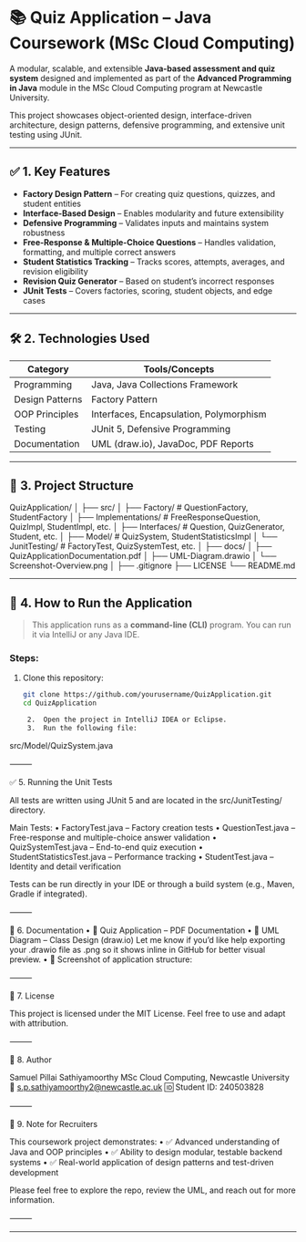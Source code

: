 # 📚 Quiz Application – Java Coursework (MSc Cloud Computing)

A modular, scalable, and extensible **Java-based assessment and quiz system** designed and implemented as part of the **Advanced Programming in Java** module in the MSc Cloud Computing program at Newcastle University.

This project showcases object-oriented design, interface-driven architecture, design patterns, defensive programming, and extensive unit testing using JUnit.

---

## ✅ 1. Key Features

- **Factory Design Pattern** – For creating quiz questions, quizzes, and student entities  
- **Interface-Based Design** – Enables modularity and future extensibility  
- **Defensive Programming** – Validates inputs and maintains system robustness  
- **Free-Response & Multiple-Choice Questions** – Handles validation, formatting, and multiple correct answers  
- **Student Statistics Tracking** – Tracks scores, attempts, averages, and revision eligibility  
- **Revision Quiz Generator** – Based on student’s incorrect responses  
- **JUnit Tests** – Covers factories, scoring, student objects, and edge cases  

---

## 🛠️ 2. Technologies Used

| Category         | Tools/Concepts                                  |
|------------------|--------------------------------------------------|
| Programming      | Java, Java Collections Framework                 |
| Design Patterns  | Factory Pattern                                  |
| OOP Principles   | Interfaces, Encapsulation, Polymorphism         |
| Testing          | JUnit 5, Defensive Programming                   |
| Documentation    | UML (draw.io), JavaDoc, PDF Reports              |

---

## 📁 3. Project Structure

QuizApplication/
│
├── src/
│   ├── Factory/             # QuestionFactory, StudentFactory
│   ├── Implementations/     # FreeResponseQuestion, QuizImpl, StudentImpl, etc.
│   ├── Interfaces/          # Question, QuizGenerator, Student, etc.
│   ├── Model/               # QuizSystem, StudentStatisticsImpl
│   └── JunitTesting/        # FactoryTest, QuizSystemTest, etc.
│
├── docs/
│   ├── QuizApplicationDocumentation.pdf
│   ├── UML-Diagram.drawio
│   └── Screenshot-Overview.png
│
├── .gitignore
├── LICENSE
└── README.md

---

## 🚀 4. How to Run the Application

> This application runs as a **command-line (CLI)** program. You can run it via IntelliJ or any Java IDE.

### Steps:
1. Clone this repository:
   ```bash
   git clone https://github.com/yourusername/QuizApplication.git
   cd QuizApplication

	2.	Open the project in IntelliJ IDEA or Eclipse.
	3.	Run the following file:

src/Model/QuizSystem.java



⸻

✅ 5. Running the Unit Tests

All tests are written using JUnit 5 and are located in the src/JunitTesting/ directory.

Main Tests:
	•	FactoryTest.java – Factory creation tests
	•	QuestionTest.java – Free-response and multiple-choice answer validation
	•	QuizSystemTest.java – End-to-end quiz execution
	•	StudentStatisticsTest.java – Performance tracking
	•	StudentTest.java – Identity and detail verification

Tests can be run directly in your IDE or through a build system (e.g., Maven, Gradle if integrated).

⸻

📄 6. Documentation
	•	📘 Quiz Application – PDF Documentation
	•	🧩 UML Diagram – Class Design (draw.io)
Let me know if you’d like help exporting your .drawio file as .png so it shows inline in GitHub for better visual preview.
	•	📸 Screenshot of application structure:


⸻

📜 7. License

This project is licensed under the MIT License.
Feel free to use and adapt with attribution.

⸻

👤 8. Author

Samuel Pillai Sathiyamoorthy
MSc Cloud Computing, Newcastle University
📧 s.p.sathiyamoorthy2@newcastle.ac.uk
🆔 Student ID: 240503828

⸻

💼 9. Note for Recruiters

This coursework project demonstrates:
	•	✅ Advanced understanding of Java and OOP principles
	•	✅ Ability to design modular, testable backend systems
	•	✅ Real-world application of design patterns and test-driven development

Please feel free to explore the repo, review the UML, and reach out for more information.

⸻

---
